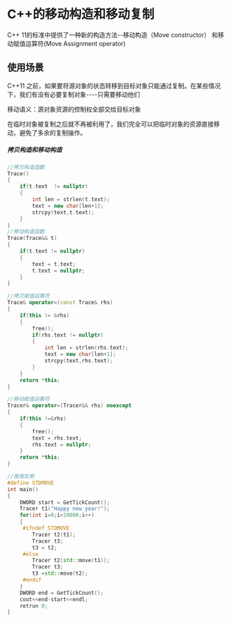 # C++的移动构造和移动复制

C++ 11的标准中提供了一种新的构造方法--移动构造（Move constructor） 和移动赋值运算符(Move Assignment operator)

## 使用场景

C++11 之前，如果要将源对象的状态转移到目标对象只能通过复制。在某些情况下，我们有没有必要复制对象----只需要移动他们

移动语义：源对象资源的控制权全部交给目标对象

在临时对象被复制之后就不再被利用了，我们完全可以把临时对象的资源直接移动，避免了多余的复制操作。

##### 拷贝构造和移动构造

```c++
//拷贝构造函数
Trace()
{
    if(t.text  != nullptr)
    {
        int len = strlen(t.text);
        text = new char[len+1];
        strcpy(text,t.text);
    }
}
//移动构造函数
Trace(Trace&& t)
{
    if(t.text != nullptr)
    {
        text = t.text;
        t.text = nullptr;
    }
}
```

```c++
//拷贝赋值运算符
Trace& operator=(const Trace& rhs)
{
    if(this != &rhs)
    {
        free();
        if(rhs.text != nullptr)
        {
            int len = strlen(rhs.text);
            text = new char[len+1];
            strcpy(text,rhs.text);
        }
    }
    return *this;
}

//移动赋值运算符
Tracer& operator=(Tracer&& rhs) noexcept
{
    if(this !=&rhs)
    {
        free();
        text = rhs.text;
        rhs.text = nullptr;
    }
    return *this;
}

//使用实例
#define STDMOVE
int main()
{
    DWORD start = GetTickCount();
    Tracer t1("Happy new year!");
    for(int i=0;i<10000;i++)
    {
     #ifndef STDMOVE
        Tracer t2(t1);
        Tracer t3;
        t3 = t2;
     #else
        Tracer t2(std::move(t1));
        Tracer t3;
        t3 =std::move(t2);
     #endif
    }
    DWORD end = GetTickCount();
    cout<<end-start<<endl;
    retrun 0;
}
```

